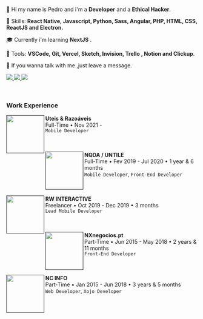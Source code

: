<p align="left"> 
👋 Hi my name is Pedro and i'm a <strong>Developer</strong> and a <strong>Ethical Hacker</strong>.
</p>

<p align="left">
  🦄 Skills: <strong>React Native, Javascript, Python, Sass, Angular, PHP, HTML, CSS, ReactJS and Electron.</strong>
</p>

<p align="left">
  🎓 Currently i'm learning <strong>NextJS</strong> .
</p>

<p align="left">
  🧰 Tools: <strong>VSCode, Git, Vercel, Sketch, Invision, Trello , Notion and Clickup</strong>.
</p>

<p align="left">
  💌 If you wanna talk with me ,just leave a message.
</p>

<p align="left">
  <a href="https://www.instagram.com/pdrlmfr/" alt="Instagram">
    <img src="https://img.shields.io/badge/-Instagram-1C1C1C?style=for-the-badge&logo=Instagram&logoColor=80ed99&link=https://www.instagram.com/pdrlmfr"/>
  </a>
  
  <a href="https://www.linkedin.com/in/pdrlmfr" alt="Linkedin">
    <img src="https://img.shields.io/badge/-Linkedin-1C1C1C?style=for-the-badge&logo=Linkedin&logoColor=80ed99&link=https://www.linkedin.com/in/pdrlmfr"/>
  </a>

  <a href="https://www.twitter.com/pdrlmfr" alt="Linkedin">
    <img src="https://img.shields.io/badge/-Twitter-1C1C1C?style=for-the-badge&logo=twitter&logoColor=80ed99&link=https://www.twitter.com/pdrlmfr"/>
  </a>

</p>
<br/>

### Work Experience

[<img align="left" height="100px" width="100px" src="https://scontent.fopo3-2.fna.fbcdn.net/v/t1.6435-9/cp0/p64x64/33226113_1752629928131291_3847241857612382208_n.png?_nc_cat=109&ccb=1-5&_nc_sid=85a577&efg=eyJpIjoidCJ9&_nc_ohc=_MdOyDMgvQkAX-qzIxa&tn=H9dFrO6ijWnaxJfz&_nc_ht=scontent.fopo3-2.fna&oh=3d0829137e75b25271a0c4288eb30018&oe=61CD23DA"/>]()

**Uteis & Razoáveis** \
 Full-Time • Nov 2021 -   \
 `Mobile Developer`\
<br/><br/>

[<img align="left" height="100px" width="100px" src="https://media-exp1.licdn.com/dms/image/C4D0BAQGFLR8Xpbjyjg/company-logo_100_100/0/1614274273853?e=1639612800&v=beta&t=GpaduGSR5q3yqG1fsWfuzbVAzla_VC33IVFaoIj5OxE"/>]()

**NQDA / UNTILE** \
 Full-Time • Fev 2019 - Jul 2020 • 1 year & 6 months \
 `Mobile Developer`, `Front-End Developer`\
<br/><br/>

[<img align="left" height="100px" width="100px" src="https://media-exp1.licdn.com/dms/image/C4E0BAQGcxVyJR4ffoA/company-logo_100_100/0/1616143813926?e=1639612800&v=beta&t=5memBM5K4Re8BMiVm-Ie2__xbIioupemsUIGVelyPpg"/>]()

**RW INTERACTIVE** \
 Freelancer • Oct 2019 - Dec 2019 • 3 months \
 `Lead Mobile Developer`\
<br/><br/>

[<img align="left" height="100px" width="100px" src="https://media-exp1.licdn.com/dms/image/C5603AQGhL5unacyJ6Q/profile-displayphoto-shrink_400_400/0/1517486609416?e=1637193600&v=beta&t=1XjbWd-UxrqYpKd7hzuAfx8Fm_afnWoiC_qvVTJw0WE"/>]()

**NXnegocios.pt** \
 Part-Time • Jun 2015 - May 2018 • 2 years & 11 months \
 `Front-End Developer`\
<br/><br/>

[<img align="left" height="100px" width="100px" src="https://ncinfo.com.pt/images/img0038.png"/>]()

**NC INFO** \
 Part-Time • Jan 2015 - Jun 2018 • 3 years & 5 months \
 `Web Developer`, `Xojo Developer`\
<br/><br/>
